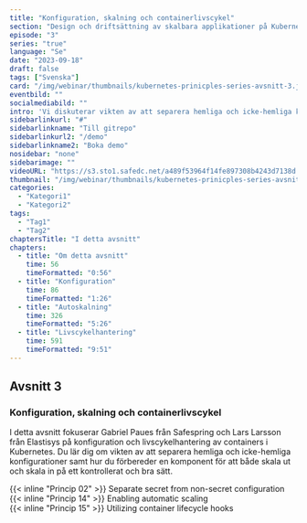 ```yaml
---
title: "Konfiguration, skalning och containerlivscykel"
section: "Design och driftsättning av skalbara applikationer på Kubernetes"
episode: "3"
series: "true"
language: "Se"
date: "2023-09-18"
draft: false
tags: ["Svenska"]
card: "/img/webinar/thumbnails/kubernetes-prinicples-series-avsnitt-3.jpeg"
eventbild: ""
socialmediabild: ""
intro: 'Vi diskuterar vikten av att separera hemliga och icke-hemliga konfigurationer samt hur du förbereder en komponent för att både skala ut och skala in på ett kontrollerat och bra sätt.'
sidebarlinkurl: "#"
sidebarlinkname: "Till gitrepo"
sidebarlinkurl2: "/demo"
sidebarlinkname2: "Boka demo"
nosidebar: "none"
sidebarimage: ""
videoURL: "https://s3.sto1.safedc.net/a489f53964f14fe897308b4243d7138d:processedvideos/safespring-elastisys_webcast_episode_3/master.m3u8"
thumbnail: "/img/webinar/thumbnails/kubernetes-prinicples-series-avsnitt-3.jpeg"
categories:
  - "Kategori1"
  - "Kategori2"
tags:
  - "Tag1"
  - "Tag2"
chaptersTitle: "I detta avsnitt"
chapters:
  - title: "Om detta avsnitt"
    time: 56
    timeFormatted: "0:56"
  - title: "Konfiguration"
    time: 86
    timeFormatted: "1:26"
  - title: "Autoskalning"
    time: 326
    timeFormatted: "5:26"
  - title: "Livscykelhantering"
    time: 591
    timeFormatted: "9:51"
---
```


## Avsnitt 3
### Konfiguration, skalning och containerlivscykel
I detta avsnitt fokuserar Gabriel Paues från Safespring och Lars Larsson från Elastisys på konfiguration och livscykelhantering av containers i Kubernetes. Du lär dig om vikten av att separera hemliga och icke-hemliga konfigurationer samt hur du förbereder en komponent för att både skala ut och skala in på ett kontrollerat och bra sätt.

{{< inline "Princip 02" >}} Separate secret from non-secret configuration  
{{< inline "Princip 14" >}} Enabling automatic scaling  
{{< inline "Princip 15" >}} Utilizing container lifecycle hooks